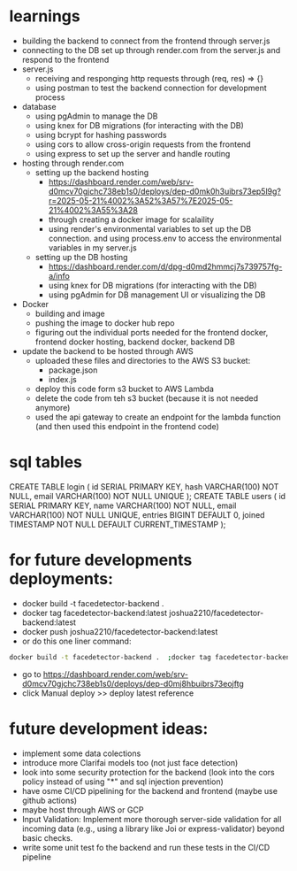 # learnings
- building the backend to connect from the frontend through server.js
- connecting to the DB set up through render.com from the server.js and respond to the frontend
- server.js
    - receiving and responging http requests through (req, res) => {} 
    - using postman to test the backend connection for development process
- database
    - using pgAdmin to manage the DB
    - using knex for DB migrations (for interacting with the DB)
    - using bcrypt for hashing passwords
    - using cors to allow cross-origin requests from the frontend
    - using express to set up the server and handle routing
- hosting through render.com
    - setting up the backend hosting
        - https://dashboard.render.com/web/srv-d0mcv70gjchc738eb1s0/deploys/dep-d0mk0h3uibrs73ep5l9g?r=2025-05-21%4002%3A52%3A57%7E2025-05-21%4002%3A55%3A28
        - through creating a docker image for scalaility
        - using render's environmental variables to set up the DB connection. and using process.env to access the environmental variables in my server.js
    - setting up the DB hosting
        - https://dashboard.render.com/d/dpg-d0md2hmmcj7s739757fg-a/info
        - using knex for DB migrations (for interacting with the DB)
        - using pgAdmin for DB management UI or visualizing the DB
- Docker
    - building and image 
    - pushing the image to docker hub repo
    - figuring out the individual ports needed for the frontend docker, frontend docker hosting, backend docker, backend DB
- update the backend to be hosted through AWS
    - uploaded these files and directories to the AWS S3 bucket:
        - package.json
        - index.js
    - deploy this code form s3 bucket to AWS Lambda
    - delete the code from teh s3 bucket (because it is not needed anymore)
    - used the api gateway to create an endpoint for the lambda function (and then used this endpoint in the frontend code)
    
# sql tables
CREATE TABLE login (
    id SERIAL PRIMARY KEY,
    hash VARCHAR(100) NOT NULL,
    email VARCHAR(100) NOT NULL UNIQUE
);
CREATE TABLE users (
    id SERIAL PRIMARY KEY,
    name VARCHAR(100) NOT NULL,
    email VARCHAR(100) NOT NULL UNIQUE,
    entries BIGINT DEFAULT 0,
    joined TIMESTAMP NOT NULL DEFAULT CURRENT_TIMESTAMP
);

# for future developments deployments:
- docker build -t facedetector-backend .
- docker tag facedetector-backend:latest joshua2210/facedetector-backend:latest
- docker push joshua2210/facedetector-backend:latest
- or do this one liner command:
```bash
docker build -t facedetector-backend .  ;docker tag facedetector-backend:latest joshua2210/facedetector-backend:latest;docker push joshua2210/facedetector-backend:latest;
```
- go to https://dashboard.render.com/web/srv-d0mcv70gjchc738eb1s0/deploys/dep-d0mj8hbuibrs73eojftg
- click Manual deploy >> deploy latest reference

# future development ideas:
- implement some data colections
- introduce more Clarifai models too (not just face detection)
- look into some security protection for the backend (look into the cors policy instead of using "*" and sql injection prevention)
- have osme CI/CD pipelining for the backend and frontend (maybe use github actions)
- maybe host through AWS or GCP
- Input Validation: Implement more thorough server-side validation for all incoming data (e.g., using a library like Joi or express-validator) beyond basic checks.
- write some unit test fo the backend and run these tests in the CI/CD pipeline